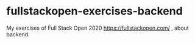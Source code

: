 # fullstackopen-exercises-backend
My exercises of Full Stack Open 2020 https://fullstackopen.com/ , about backend.
